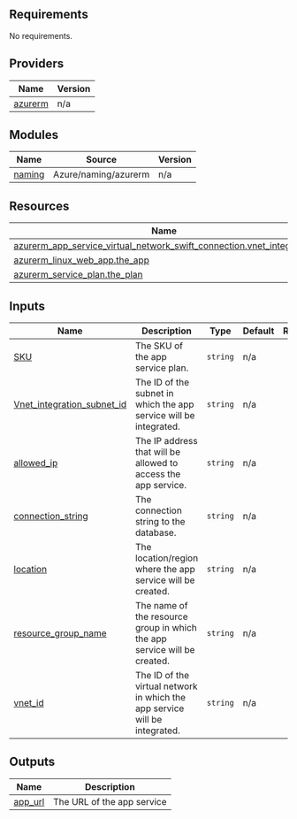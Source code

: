 <!-- BEGIN_TF_DOCS -->
## Requirements

No requirements.

## Providers

| Name | Version |
|------|---------|
| <a name="provider_azurerm"></a> [azurerm](#provider\_azurerm) | n/a |

## Modules

| Name | Source | Version |
|------|--------|---------|
| <a name="module_naming"></a> [naming](#module\_naming) | Azure/naming/azurerm | n/a |

## Resources

| Name | Type |
|------|------|
| [azurerm_app_service_virtual_network_swift_connection.vnet_integration](https://registry.terraform.io/providers/hashicorp/azurerm/latest/docs/resources/app_service_virtual_network_swift_connection) | resource |
| [azurerm_linux_web_app.the_app](https://registry.terraform.io/providers/hashicorp/azurerm/latest/docs/resources/linux_web_app) | resource |
| [azurerm_service_plan.the_plan](https://registry.terraform.io/providers/hashicorp/azurerm/latest/docs/resources/service_plan) | resource |

## Inputs

| Name | Description | Type | Default | Required |
|------|-------------|------|---------|:--------:|
| <a name="input_SKU"></a> [SKU](#input\_SKU) | The SKU of the app service plan. | `string` | n/a | yes |
| <a name="input_Vnet_integration_subnet_id"></a> [Vnet\_integration\_subnet\_id](#input\_Vnet\_integration\_subnet\_id) | The ID of the subnet in which the app service will be integrated. | `string` | n/a | yes |
| <a name="input_allowed_ip"></a> [allowed\_ip](#input\_allowed\_ip) | The IP address that will be allowed to access the app service. | `string` | n/a | yes |
| <a name="input_connection_string"></a> [connection\_string](#input\_connection\_string) | The connection string to the database. | `string` | n/a | yes |
| <a name="input_location"></a> [location](#input\_location) | The location/region where the app service will be created. | `string` | n/a | yes |
| <a name="input_resource_group_name"></a> [resource\_group\_name](#input\_resource\_group\_name) | The name of the resource group in which the app service will be created. | `string` | n/a | yes |
| <a name="input_vnet_id"></a> [vnet\_id](#input\_vnet\_id) | The ID of the virtual network in which the app service will be integrated. | `string` | n/a | yes |

## Outputs

| Name | Description |
|------|-------------|
| <a name="output_app_url"></a> [app\_url](#output\_app\_url) | The URL of the app service |
<!-- END_TF_DOCS -->